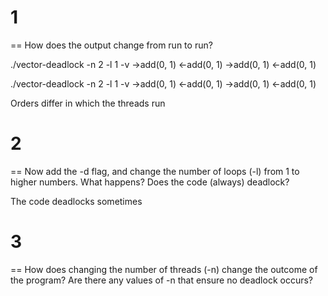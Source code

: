 # 1

== How does the output change from run to run?


./vector-deadlock -n 2 -l 1 -v
->add(0, 1)
<-add(0, 1)
              ->add(0, 1)
              <-add(0, 1)

./vector-deadlock -n 2 -l 1 -v
              ->add(0, 1)
              <-add(0, 1)
->add(0, 1)
<-add(0, 1)

Orders differ in which the threads run


# 2

== Now add the -d flag, and change the number of loops (-l) from 1 to higher
numbers. What happens? Does the code (always) deadlock?

The code deadlocks sometimes

# 3

== How does changing the number of threads (-n) change the outcome of the
program? Are there any values of -n that ensure no deadlock occurs?
